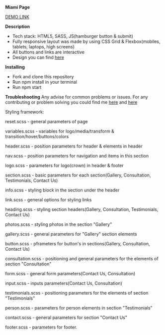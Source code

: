 **Miami Page**

[DEMO LINK](https://KirillLutsenko.github.io/layout_miami/)

**Description**
- Tech stack: HTML5, SASS, JS(hamburger button & submit)
- Fully responsive layout was made by using CSS Grid & Flexbox(mobiles, tablets, laptops, high screens)
- All buttons and links are interactive
- Design you can find [here](https://www.figma.com/file/nHz8bflIwJaWP3P99vKTH5/miami_home_new?node-id=0%3A2)

**Installing**
- Fork and clone this repository
- Run npm install in your terminal
- Run npm start

**Troubleshooting**
Any advise for common problems or issues. For any contributing or problem solving you could find me [here](https://www.linkedin.com/in/kirill-lutsenko-1ab7621bb/) and [here](https://join.skype.com/invite/pmxOlX8nMhpq)

Styling framework:

reset.scss - general parameters of page

variables.scss - variables for logo/media/transform & transition/hover/buttons/colors

header.scss - position parameters for header & elements in header

nav.scss - position parameters for navigation and items in this section

logo.scss - parameters for logo(crown) in header & footer

section.scss - basic parameters for each section(Gallery, Consultation, Testimonials, Contact Us)

info.scss - styling block in the section under the header

link.scss - general options for styling links

heading.scss - styling section headers(Gallery, Consultation, Testimonials, Contact Us)

photos.scss - styling photos in the section "Gallery"

gallery.scss - general parameters for "Gallery" section elements

button.scss - pframeters for button's in sections(Gallery, Consultation, Contact Us)

consultation.scss - positioning and general parameters for the elements of section "Consultation"

form.scss - general form parameters(Contact Us, Consultation)

input.scss - inputs parameters(Contact Us, Consultation)

testimonials.scss - positioning parameters for the elements of section "Testimonials"

person.scss - parameters for person elements in section "Testimonials"

contact.scss - general parameters for section "Contact Us"

footer.scss - parameters for footer.
